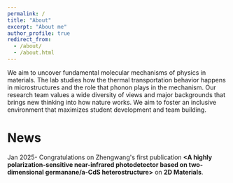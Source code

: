 ```yaml
---
permalink: /
title: "About"
excerpt: "About me"
author_profile: true
redirect_from: 
  - /about/
  - /about.html
---
```






We aim to uncover fundamental molecular mechanisms of physics in materials. The lab studies how the thermal transportation behavior happens in microstructures and the role that phonon plays in the mechanism. Our research team values a wide diversity of views and major backgrounds that brings new thinking into how nature works. We aim to foster an inclusive environment that maximizes student development and team building. 

News
=====
Jan 2025- Congratulations on Zhengwang's first publication **<A highly polarization-sensitive near-infrared photodetector based on two-dimensional germanane/a-CdS heterostructure>** on **2D Materials**.


